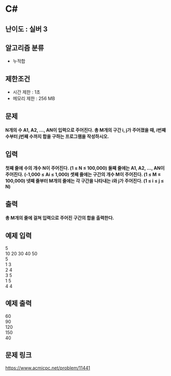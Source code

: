 # C#

## 난이도 : 실버 3

## 알고리즘 분류
  - 누적합

## 제한조건
  - 시간 제한 : 1초
  - 메모리 제한 : 256 MB

## 문제
#### N개의 수 A1, A2, ..., AN이 입력으로 주어진다. 총 M개의 구간 i, j가 주어졌을 때, i번째 수부터 j번째 수까지 합을 구하는 프로그램을 작성하시오.

## 입력
#### 첫째 줄에 수의 개수 N이 주어진다. (1 ≤ N ≤ 100,000) 둘째 줄에는 A1, A2, ..., AN이 주어진다. (-1,000 ≤ Ai ≤ 1,000) 셋째 줄에는 구간의 개수 M이 주어진다. (1 ≤ M ≤ 100,000) 넷째 줄부터 M개의 줄에는 각 구간을 나타내는 i와 j가 주어진다. (1 ≤ i ≤ j ≤ N)

## 출력
#### 총 M개의 줄에 걸쳐 입력으로 주어진 구간의 합을 출력한다.

## 예제 입력
5<br/>
10 20 30 40 50<br/>
5<br/>
1 3<br/>
2 4<br/>
3 5<br/>
1 5<br/>
4 4<br/>

## 예제 출력
60<br/>
90<br/>
120<br/>
150<br/>
40<br/>

## 문제 링크
https://www.acmicpc.net/problem/11441